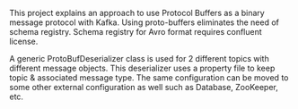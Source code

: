 This project explains an approach to use Protocol Buffers as a binary message protocol with Kafka.
Using proto-buffers eliminates the need of schema registry. Schema registry for Avro format requires confluent license.

A generic ProtoBufDeserializer class is used for 2 different topics with different message objects.
This deserializer uses a property file to keep topic & associated message type.
The same configuration can be moved to some other external configuration as well such as
Database, ZooKeeper, etc.